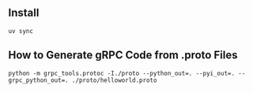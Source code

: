 ## Install
```
uv sync
```

## How to Generate gRPC Code from .proto Files
```
python -m grpc_tools.protoc -I./proto --python_out=. --pyi_out=. --grpc_python_out=. ./proto/helloworld.proto
```
